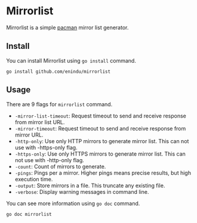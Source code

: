 # Mirrorlist

Mirrorlist is a simple [pacman](https://wiki.archlinux.org/index.php/Pacman) mirror list generator.

## Install

You can install Mirrorlist using `go install` command.

```shell
go install github.com/enindu/mirrorlist
```

## Usage

There are 9 flags for `mirrorlist` command.

- `-mirror-list-timeout`: Request timeout to send and receive response from mirror list URL.
- `-mirror-timeout`: Request timeout to send and receive response from mirror URL.
- `-http-only`: Use only HTTP mirrors to generate mirror list. This can not use with -https-only flag.
- `-https-only`: Use only HTTPS mirrors to generate mirror list. This can not use with -http-only flag.
- `-count`: Count of mirrors to generate.
- `-pings`: Pings per a mirror. Higher pings means precise results, but high execution time.
- `-output`: Store mirrors in a file. This truncate any existing file.
- `-verbose`: Display warning messages in command line.

You can see more information using `go doc` command.

```shell
go doc mirrorlist
```
